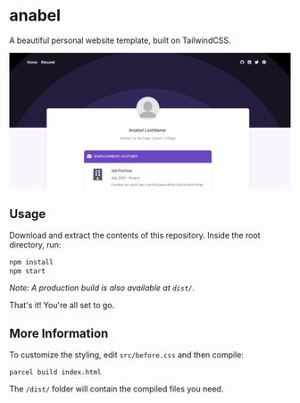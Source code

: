 # anabel
A beautiful personal website template, built on TailwindCSS.

![Image of Anabel page](https://github.com/klickers/anabel/blob/master/dist/anabel.PNG)

## Usage

Download and extract the contents of this repository.  Inside the root directory, run:
````
npm install
npm start
````
*Note:  A production build is also available at `dist/`.*

That's it!  You're all set to go.


## More Information

To customize the styling, edit `src/before.css` and then compile:
````
parcel build index.html
````
The `/dist/` folder will contain the compiled files you need.
